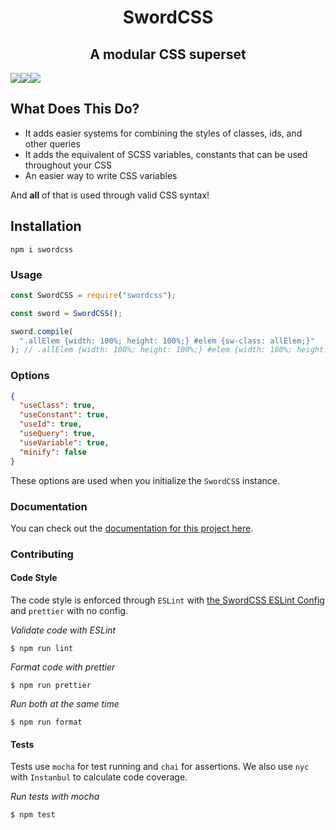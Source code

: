 <h1 align="center">SwordCSS</h1>
<h2 align="center">A modular CSS superset</h2>

<img align="center" src="https://img.shields.io/coveralls/github/swordcss/swordcss?style=for-the-badge"><img align="center" src="https://img.shields.io/travis/swordcss/swordcss?style=for-the-badge"><img align="center" src="https://img.shields.io/npm/v/swordcss?style=for-the-badge"><br />

## What Does This Do?

- It adds easier systems for combining the styles of classes, ids, and other queries
- It adds the equivalent of SCSS variables, constants that can be used throughout your CSS
- An easier way to write CSS variables

And **all** of that is used through valid CSS syntax!

## Installation

`npm i swordcss`

### Usage

```javascript
const SwordCSS = require("swordcss");

const sword = SwordCSS();

sword.compile(
  ".allElem {width: 100%; height: 100%;} #elem {sw-class: allElem;}"
); // .allElem {width: 100%; height: 100%;} #elem {width: 100%; height: 100%;}
```

### Options

```json
{
  "useClass": true,
  "useConstant": true,
  "useId": true,
  "useQuery": true,
  "useVariable": true,
  "minify": false
}
```

These options are used when you initialize the `SwordCSS` instance.

### Documentation

You can check out the [documentation for this project here](https://swordcss.github.io/swordcss).

### Contributing

#### Code Style

The code style is enforced through `ESLint` with [the SwordCSS ESLint Config](https://github.com/swordcss/eslint-config-swordcss) and `prettier` with no config.

_Validate code with ESLint_

```
$ npm run lint
```

_Format code with prettier_

```
$ npm run prettier
```

_Run both at the same time_

```
$ npm run format
```

#### Tests

Tests use `mocha` for test running and `chai` for assertions. We also use `nyc` with `Instanbul` to calculate code coverage.

_Run tests with mocha_

```
$ npm test
```
